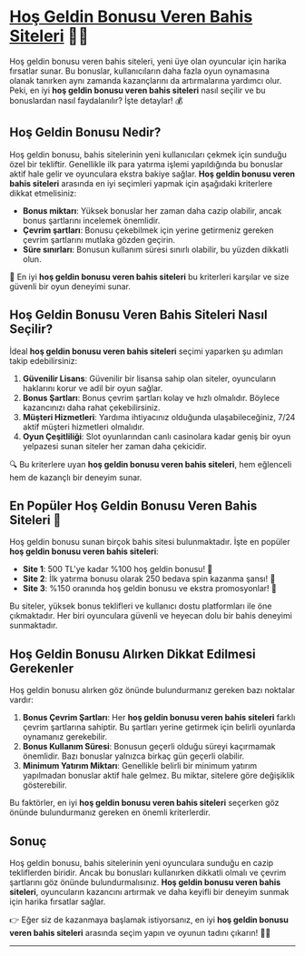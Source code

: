 # [Hoş Geldin Bonusu Veren Bahis Siteleri](https://casinotr.link/gWCRZ4) 🎉🎰

Hoş geldin bonusu veren bahis siteleri, yeni üye olan oyuncular için harika fırsatlar sunar. Bu bonuslar, kullanıcıların daha fazla oyun oynamasına olanak tanırken aynı zamanda kazançlarını da artırmalarına yardımcı olur. Peki, en iyi **hoş geldin bonusu veren bahis siteleri** nasıl seçilir ve bu bonuslardan nasıl faydalanılır? İşte detaylar! 💰

## Hoş Geldin Bonusu Nedir?

Hoş geldin bonusu, bahis sitelerinin yeni kullanıcıları çekmek için sunduğu özel bir tekliftir. Genellikle ilk para yatırma işlemi yapıldığında bu bonuslar aktif hale gelir ve oyunculara ekstra bakiye sağlar. **Hoş geldin bonusu veren bahis siteleri** arasında en iyi seçimleri yapmak için aşağıdaki kriterlere dikkat etmelisiniz:

- **Bonus miktarı**: Yüksek bonuslar her zaman daha cazip olabilir, ancak bonus şartlarını incelemek önemlidir.
- **Çevrim şartları**: Bonusu çekebilmek için yerine getirmeniz gereken çevrim şartlarını mutlaka gözden geçirin.
- **Süre sınırları**: Bonusun kullanım süresi sınırlı olabilir, bu yüzden dikkatli olun.
  
🎁 En iyi **hoş geldin bonusu veren bahis siteleri** bu kriterleri karşılar ve size güvenli bir oyun deneyimi sunar.

## Hoş Geldin Bonusu Veren Bahis Siteleri Nasıl Seçilir?

İdeal **hoş geldin bonusu veren bahis siteleri** seçimi yaparken şu adımları takip edebilirsiniz:

1. **Güvenilir Lisans**: Güvenilir bir lisansa sahip olan siteler, oyuncuların haklarını korur ve adil bir oyun sağlar.
2. **Bonus Şartları**: Bonus çevrim şartları kolay ve hızlı olmalıdır. Böylece kazancınızı daha rahat çekebilirsiniz.
3. **Müşteri Hizmetleri**: Yardıma ihtiyacınız olduğunda ulaşabileceğiniz, 7/24 aktif müşteri hizmetleri olmalıdır.
4. **Oyun Çeşitliliği**: Slot oyunlarından canlı casinolara kadar geniş bir oyun yelpazesi sunan siteler her zaman daha çekicidir.

🔍 Bu kriterlere uyan **hoş geldin bonusu veren bahis siteleri**, hem eğlenceli hem de kazançlı bir deneyim sunar.

## En Popüler Hoş Geldin Bonusu Veren Bahis Siteleri 🎲

Hoş geldin bonusu sunan birçok bahis sitesi bulunmaktadır. İşte en popüler **hoş geldin bonusu veren bahis siteleri**:

- **Site 1**: 500 TL'ye kadar %100 hoş geldin bonusu! 💸
- **Site 2**: İlk yatırma bonusu olarak 250 bedava spin kazanma şansı! 🎰
- **Site 3**: %150 oranında hoş geldin bonusu ve ekstra promosyonlar! 🎁

Bu siteler, yüksek bonus teklifleri ve kullanıcı dostu platformları ile öne çıkmaktadır. Her biri oyunculara güvenli ve heyecan dolu bir bahis deneyimi sunmaktadır.

## Hoş Geldin Bonusu Alırken Dikkat Edilmesi Gerekenler

Hoş geldin bonusu alırken göz önünde bulundurmanız gereken bazı noktalar vardır:

1. **Bonus Çevrim Şartları**: Her **hoş geldin bonusu veren bahis siteleri** farklı çevrim şartlarına sahiptir. Bu şartları yerine getirmek için belirli oyunlarda oynamanız gerekebilir.
2. **Bonus Kullanım Süresi**: Bonusun geçerli olduğu süreyi kaçırmamak önemlidir. Bazı bonuslar yalnızca birkaç gün geçerli olabilir.
3. **Minimum Yatırım Miktarı**: Genellikle belirli bir minimum yatırım yapılmadan bonuslar aktif hale gelmez. Bu miktar, sitelere göre değişiklik gösterebilir.

Bu faktörler, en iyi **hoş geldin bonusu veren bahis siteleri** seçerken göz önünde bulundurmanız gereken en önemli kriterlerdir.

## Sonuç

Hoş geldin bonusu, bahis sitelerinin yeni oyunculara sunduğu en cazip tekliflerden biridir. Ancak bu bonusları kullanırken dikkatli olmalı ve çevrim şartlarını göz önünde bulundurmalısınız. **Hoş geldin bonusu veren bahis siteleri**, oyuncuların kazancını artırmak ve daha keyifli bir deneyim sunmak için harika fırsatlar sağlar.

👉 Eğer siz de kazanmaya başlamak istiyorsanız, en iyi **hoş geldin bonusu veren bahis siteleri** arasında seçim yapın ve oyunun tadını çıkarın! 🎉💸

---

